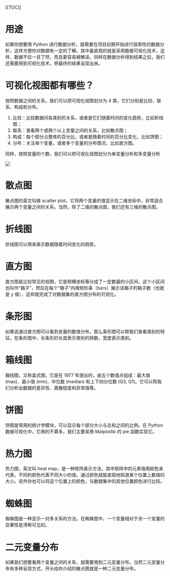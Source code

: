 [[TOC]]

# 用途
如果你想要用 Python 进行数据分析，就需要在项目初期开始进行探索性的数据分析，这样方便你对数据有一定的了解。其中最直观的就是采用数据可视化技术，这样，数据不仅一目了然，而且更容易被解读。同样在数据分析得到结果之后，我们还需要用到可视化技术，把最终的结果呈现出来。

# 可视化视图都有哪些？
按照数据之间的关系，我们可以把可视化视图划分为 4 类，它们分别是比较、联系、构成和分布。
1. 比较：比较数据间各类别的关系，或者是它们随着时间的变化趋势，比如折线图；
2. 联系：查看两个或两个以上变量之间的关系，比如散点图；
3. 构成：每个部分占整体的百分比，或者是随着时间的百分比变化，比如饼图；
4. 分布：关注单个变量，或者多个变量的分布情况，比如直方图。

同样，按照变量的个数，我们可以把可视化视图划分为单变量分析和多变量分析

![](https://raw.githubusercontent.com/1990frog/imagebed/default/1602471339_20201012101005490_22011.png)

# 散点图
散点图的英文叫做 scatter plot，它将两个变量的值显示在二维坐标中，非常适合展示两个变量之间的关系。当然，除了二维的散点图，我们还有三维的散点图。

# 折线图
折线图可以用来表示数据随着时间变化的趋势。

# 直方图
直方图是比较常见的视图，它是把横坐标等分成了一定数量的小区间，这个小区间也叫作“箱子”，然后在每个“箱子”内用矩形条（bars）展示该箱子的箱子数（也就是 y 值），这样就完成了对数据集的直方图分布的可视化。

# 条形图
如果说通过直方图可以看到变量的数值分布，那么条形图可以帮我们查看类别的特征。在条形图中，长条形的长度表示类别的频数，宽度表示类别。

# 箱线图
箱线图，又称盒式图，它是在 1977 年提出的，由五个数值点组成：最大值 (max)、最小值 (min)、中位数 (median) 和上下四分位数 (Q3, Q1)。它可以帮我们分析出数据的差异性、离散程度和异常值等。

# 饼图
饼图是常用的统计学模块，可以显示每个部分大小与总和之间的比例。在 Python 数据可视化中，它用的不算多。我们主要采用 Matplotlib 的 pie 函数实现它。

# 热力图
热力图，英文叫 heat map，是一种矩阵表示方法，其中矩阵中的元素值用颜色来代表，不同的颜色代表不同大小的值。通过颜色就能直观地知道某个位置上数值的大小。另外你也可以将这个位置上的颜色，与数据集中的其他位置颜色进行比较。

# 蜘蛛图
蜘蛛图是一种显示一对多关系的方法。在蜘蛛图中，一个变量相对于另一个变量的显著性是清晰可见的。

# 二元变量分布
如果我们想要看两个变量之间的关系，就需要用到二元变量分布。当然二元变量分布有多种呈现方式，开头给你介绍的散点图就是一种二元变量分布。